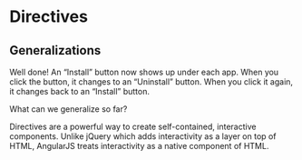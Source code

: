 # Directives

## Generalizations

Well done! An “Install” button now shows up under each app. When you click the button, it changes to an “Uninstall” button. When you click it again, it changes back to an “Install” button.

What can we generalize so far?

Directives are a powerful way to create self-contained, interactive components. Unlike jQuery which adds interactivity as a layer on top of HTML, AngularJS treats interactivity as a native component of HTML.
